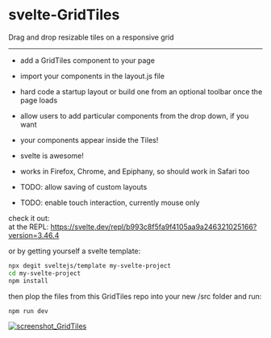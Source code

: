 # svelte-GridTiles
Drag and drop resizable tiles on a responsive grid

-------------------

- add a GridTiles component to your page<br>
- import your components in the layout.js file<br>
- hard code a startup layout or build one from an optional toolbar once the page loads<br>
- allow users to add particular components from the drop down, if you want
- your components appear inside the Tiles!<br>
- svelte is awesome!<br>

- works in Firefox, Chrome, and Epiphany, so should work in Safari too
- TODO: allow saving of custom layouts
- TODO: enable touch interaction, currently mouse only

check it out:<br>
at the REPL:
https://svelte.dev/repl/b993c8f5fa9f4105aa9a246321025166?version=3.46.4

or by getting yourself a svelte template:

```bash
npx degit sveltejs/template my-svelte-project
cd my-svelte-project
npm install
```
then plop the files from this GridTiles repo into your new /src folder and run:<br>
```bash
npm run dev
```

[![screenshot_GridTiles](https://user-images.githubusercontent.com/98979350/152649391-5fcce1cf-8976-4eba-9f16-47e5347ad29f.png "screenshot_GridTiles")](https://user-images.githubusercontent.com/98979350/152649391-5fcce1cf-8976-4eba-9f16-47e5347ad29f.png "screenshot_GridTiles")

